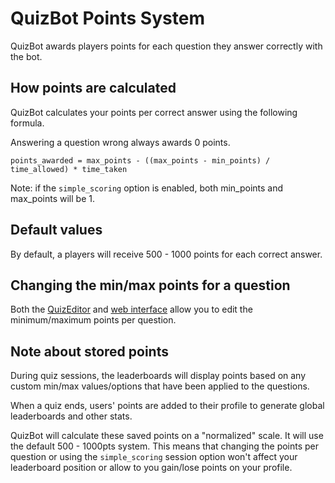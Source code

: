 # QuizBot Points System

QuizBot awards players points for each question they answer correctly with the bot.

## How points are calculated

QuizBot calculates your points per correct answer using the following formula.

Answering a question wrong always awards 0 points.

`points_awarded = max_points - ((max_points - min_points) / time_allowed) * time_taken`

Note: if the `simple_scoring` option is enabled, both min_points and max_points will be 1.

## Default values

By default, a players will receive 500 - 1000 points for each correct answer.

## Changing the min/max points for a question

Both the [QuizEditor](../quizzes/quizeditor.md) and [web interface](https://quizbot.xyz) allow you to edit the minimum/maximum points per question.

## Note about stored points

During quiz sessions, the leaderboards will display points based on any custom min/max values/options that have been applied to the questions.

When a quiz ends, users' points are added to their profile to generate global leaderboards and other stats.

QuizBot will calculate these saved points on a "normalized" scale. It will use the default 500 - 1000pts system. This means that changing the points per question or using the `simple_scoring` session option won't affect your leaderboard position or allow to you gain/lose points on your profile.
